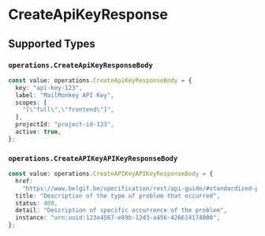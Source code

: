 # CreateApiKeyResponse


## Supported Types

### `operations.CreateApiKeyResponseBody`

```typescript
const value: operations.CreateApiKeyResponseBody = {
  key: "api-key-123",
  label: "MailMonkey API Key",
  scopes: [
    "[\"full\",\"frontend\"]",
  ],
  projectId: "project-id-123",
  active: true,
};
```

### `operations.CreateAPIKeyAPIKeyResponseBody`

```typescript
const value: operations.CreateAPIKeyAPIKeyResponseBody = {
  href:
    "https://www.belgif.be/specification/rest/api-guide/#standardized-problem-types",
  title: "Description of the type of problem that occurred",
  status: 400,
  detail: "Description of specific occurrence of the problem",
  instance: "urn:uuid:123e4567-e89b-12d3-a456-426614174000",
};
```

